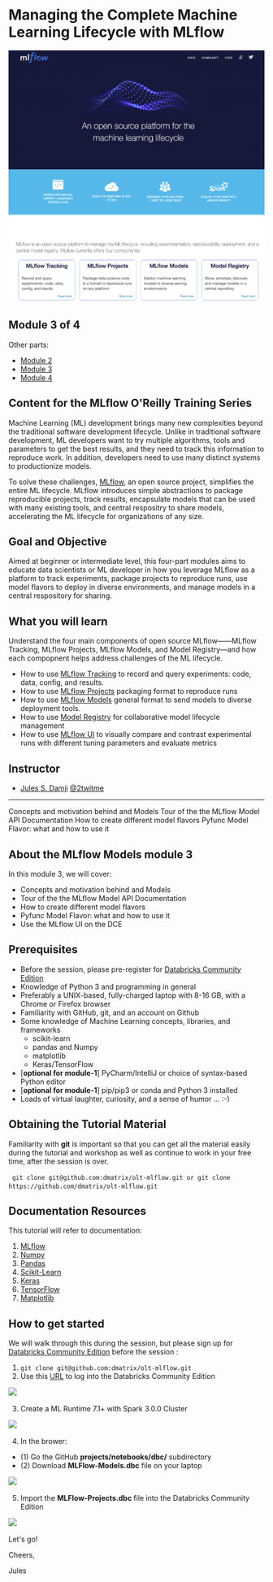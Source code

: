 Managing the Complete Machine Learning Lifecycle with MLflow
=============================================================
![](./images/mlflow-workshop.png)

Module 3 of 4
-------------
Other parts:
- [Module 2]()
- [Module 3]()
- [Module 4]()

Content for the MLflow O'Reilly Training Series
-----------------------------------------------
Machine Learning (ML) development brings many new complexities beyond the traditional software development lifecycle. Unlike in traditional software development, ML developers want to try multiple algorithms, tools and parameters to get the best results, and they need to track this information to reproduce work. In addition, developers need to use many distinct systems to productionize models.

To solve these challenges, [MLflow](https://mlflow.org), an open source project, simplifies the entire ML lifecycle. MLflow introduces simple abstractions to package reproducible projects, track results, 
encapsulate models that can be used with many existing tools, and central respositry to share models,
accelerating the ML lifecycle for organizations of any size.

Goal and Objective
------------------
Aimed at beginner or intermediate level, this four-part modules aims to educate data scientists or ML developer in how you 
leverage MLflow as a platform to track experiments, package projects to reproduce runs, use model flavors to deploy in diverse environments, and manage models in a central respository for sharing.

What you will learn
-------------------
Understand the four main components of open source MLflow——MLflow Tracking, MLflow Projects, MLflow Models, and Model Registry—and how each compopnent helps address challenges of the ML lifecycle.
 * How to use [MLflow Tracking](https://mlflow.org/docs/latest/tracking.html) to record and query experiments: code, data, config, and results.
 * How to use [MLflow Projects](https://mlflow.org/docs/latest/projects.html) packaging format to reproduce runs
 * How to use [MLflow Models](https://mlflow.org/docs/latest/models.html) general format to send models to diverse deployment tools.
 * How to use [Model Registry](https://mlflow.org/docs/latest/model-registry.html) for collaborative model lifecycle management
 * How to use [MLflow UI](https://mlflow.org/docs/latest/tracking.html#tracking-ui) to visually compare and contrast experimental runs with different tuning parameters and evaluate metrics


Instructor
-----------

- [Jules S. Damji](https://www.linkedin.com/in/dmatrix/) [@2twitme](https://twitter.com/2twitme) 
---
Concepts and motivation behind and Models
Tour of the the MLflow Model API Documentation
How to create different model flavors
Pyfunc Model Flavor: what and how to use it


About the MLflow Models module 3
--------------------------------

In this module 3, we will cover:
 * Concepts and motivation behind and Models 
 * Tour of the the MLflow Model API Documentation
 * How to create different model flavors
 * Pyfunc Model Flavor: what and how to use it
 * Use the MLflow UI on the DCE

Prerequisites
-------------
* Before the session, please pre-register for [Databricks Community Edition](https://databricks.com/try-databricks)
* Knowledge of Python 3 and programming in general
* Preferably a UNIX-based, fully-charged laptop with 8-16 GB, with a Chrome or Firefox browser
* Familiarity with GitHub, git, and an account on Github
* Some knowledge of Machine Learning concepts, libraries, and frameworks 
     * scikit-learn
     * pandas and Numpy
     * matplotlib
     * Keras/TensorFlow
* [**optional for module-1**] PyCharm/IntelliJ or choice of syntax-based Python editor
* [**optional for module-1**] pip/pip3 or conda and Python 3 installed
* Loads of virtual laughter, curiosity, and a sense of humor ... :-)

Obtaining the Tutorial Material
--------------------------------

Familiarity with **git** is important so that you can get all the material easily during the tutorial and
workshop as well as continue to work in your free time, after the session is over.

``` git clone git@github.com:dmatrix/olt-mlflow.git or git clone https://github.com/dmatrix/olt-mlflow.git```

Documentation Resources
-----------------------

This tutorial will refer to documentation: 

1. [MLflow](https://mlflow.org/docs/latest/index.html) 
2. [Numpy](https://numpy.org/devdocs/user/quickstart.html)
3. [Pandas](https://pandas.pydata.org/pandas-docs/stable/reference/index.html)
4. [Scikit-Learn](https://scikit-learn.org/stable/index.html)
5. [Keras](https://keras.io/optimizers/)
6. [TensorFlow](https://tensorflow.org)
7. [Matplotlib](https://matplotlib.org/3.2.0/tutorials/introductory/pyplot.html)

How to get started
-------------------
We will walk through this during the session, but please sign up for [Databricks Community Edition](https://databricks.com/try-databricks) before the session :

1. ``` git clone git@github.com:dmatrix/olt-mlflow.git ```
2. Use this [URL](https://community.cloud.databricks.com/login.html) to log into the Databricks Community Edition

![](../images/databricks_ce_loging.png)

3. Create a ML Runtime 7.1+ with Spark 3.0.0 Cluster

![](../images/databricks_ce_create_mlr.png)

4. In the brower: 
  * (1) Go the GitHub **projects/notebooks/dbc/** subdirectory
  * (2) Download **MLFlow-Models.dbc** file on your laptop

![](images/databricks_ce_download_notebooks.png)

5. Import the **MLFlow-Projects.dbc** file into the Databricks Community Edition

![](../images/databricks_ce_import_notebooks.png)

Let's go!

Cheers,

Jules


